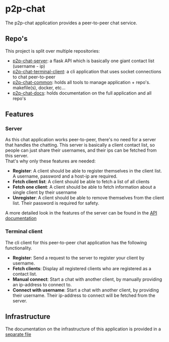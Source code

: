 # p2p-chat
The p2p-chat application provides a peer-to-peer chat service.

## Repo's
This project is split over multiple repositories:
- [p2p-chat-server](https://github.com/p2p-chat-team/p2p-chat-server): a flask API which is basically one giant contact list (username - ip)
- [p2p-chat-terminal-client](https://github.com/p2p-chat-team/p2p-chat-terminal-client): a cli application that uses socket connections to chat peer-to-peer
- [p2p-chat-common](): holds all tools to manage application + repo's. makefile(s), docker, etc...
- [p2p-chat-docs](https://github.com/p2p-chat-team/p2p-chat-docs): holds documentation on the full application and all repo's

## Features
### Server
As this chat application works peer-to-peer, there's no need for a server that handles the chatting. 
This server is basically a client contact list, so people can just share their usernames, and their ips can be fetched from this server. <br>
That's why only these features are needed:
- **Register**: A client should be able to register themselves in the client list. A username, password and a host-ip are required.
- **Fetch client list**: A client should be able to fetch a list of all clients
- **Fetch one client**: A client should be able to fetch information about a single client by their username
- **Unregister**: A client should be able to remove themselves from the client list. Their password is required for safety.

A more detailed look in the features of the server can be found in the [API documentation](docs/api_documentation.md)

### Terminal client
The cli client for this peer-to-peer chat application has the following functionality.
- **Register**: Send a request to the server to register your client by username.
- **Fetch clients**: Display all registered clients who are registered as a contact list.
- **Manual connect**: Start a chat with another client, by manually providing an ip-address to connect to.
- **Connect with username**: Start a chat with another client, by providing their username. Their ip-address to connect will be fetched from the server.

## Infrastructure
The documentation on the infrastructure of this application is provided in a [separate file](docs/infrastructure.md)
